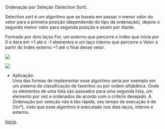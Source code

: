 Ordenação por Seleção (Selection Sort).

Selection sort é um algoritmo que se baseia em passar o menor valor do vetor para a primeira posição (dependendo do tipo da ordenação), depois o segundo menor valor para segunda posição e assim por diante. 

Formado por dois laços For, um externo que percorre o Index que inicia por 0 e itera em +1 até n -1 elementos e um laço interno que percorre o Vetor a partir do Index externo +1 até o final desse vetor.

![](https://www.italoinfo.com.br/algoritmos/selectionsort/img/selectionsort.png)

![](https://res.cloudinary.com/practicaldev/image/fetch/s--WIPK2ija--/c_limit,f_auto,fl_progressive,q_66,w_880/https://dev-to-uploads.s3.amazonaws.com/uploads/articles/o6rqz66o9kca8aq0l32u.gif)

- Aplicação:    
    Uma das formas de implementar esse algoritmo seria por exemplo em um sistema de classificação de favoritos ou por ordem alfabética. Onde os elementos de uma lista são passados para uma segunda lista, um elemento por vez e ordenados de acordo com o critério desejado. A Ordenação por seleção não é tão  rápida, seu tempo de execução é de O(n²), visto que esse algoritmo é executado nos dois laços, interno e externo.

[Inicio](https://github.com/jeffersilveira/dsa-javascript/blob/main/README.md).
